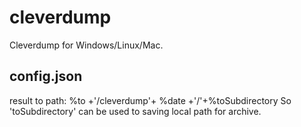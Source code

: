 cleverdump
==========

Cleverdump for Windows/Linux/Mac.


config.json
-----------
result to path:
%to +'/cleverdump'+ %date +'/'+%toSubdirectory
So 'toSubdirectory' can be used to saving local path for archive.
